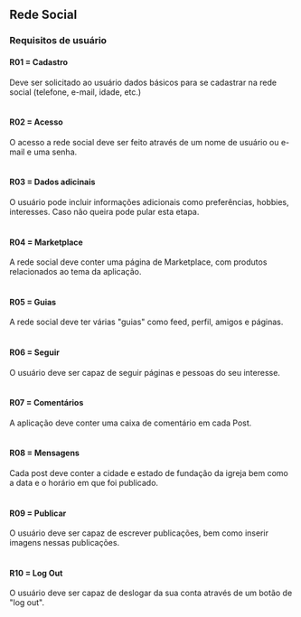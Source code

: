 ## Rede Social
### Requisitos de usuário

#### R01 = Cadastro <br />
Deve ser solicitado ao usuário dados básicos para se cadastrar na rede social (telefone, e-mail, idade, etc.) <br />
<br />
#### R02 =  Acesso
O acesso a rede social deve ser feito através de um nome de usuário ou e-mail e uma senha. <br />
<br />
#### R03 = Dados adicinais
O usuário pode incluir informações adicionais como preferências, hobbies, interesses. Caso não queira pode pular esta etapa. <br />
<br />
#### R04 = Marketplace
A rede social deve conter uma página de Marketplace, com produtos relacionados ao tema da aplicação. <br />
<br />
#### R05 = Guias
A rede social deve ter várias "guias" como feed, perfil, amigos e páginas. <br />
<br />
#### R06 = Seguir
O usuário deve ser capaz de seguir páginas e pessoas do seu interesse. <br />
<br />
#### R07 = Comentários
A aplicação deve conter uma caixa de comentário em cada Post. <br />
<br />
#### R08 = Mensagens
Cada post deve conter a cidade e estado de fundação da igreja bem como a data e o horário em que foi publicado. <br />
<br />
#### R09 = Publicar
O usuário deve ser capaz de escrever publicações, bem como inserir imagens nessas publicações. <br />
<br />
#### R10 = Log Out
O usuário deve ser capaz de deslogar da sua conta através de um botão de "log out". <br />
